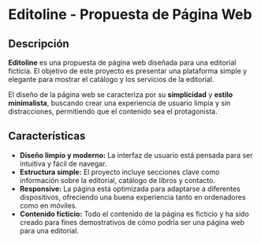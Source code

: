 # Editoline - Propuesta de Página Web

## Descripción

**Editoline** es una propuesta de página web diseñada para una editorial ficticia. El objetivo de este proyecto es presentar una plataforma simple y elegante para mostrar el catálogo y los servicios de la editorial.

El diseño de la página web se caracteriza por su **simplicidad** y **estilo minimalista**, buscando crear una experiencia de usuario limpia y sin distracciones, permitiendo que el contenido sea el protagonista.

## Características

- **Diseño limpio y moderno:** La interfaz de usuario está pensada para ser intuitiva y fácil de navegar.
- **Estructura simple:** El proyecto incluye secciones clave como información sobre la editorial, catálogo de libros y contacto.
- **Responsive:** La página está optimizada para adaptarse a diferentes dispositivos, ofreciendo una buena experiencia tanto en ordenadores como en móviles.
- **Contenido ficticio:** Todo el contenido de la página es ficticio y ha sido creado para fines demostrativos de cómo podría ser una página web para una editorial.
